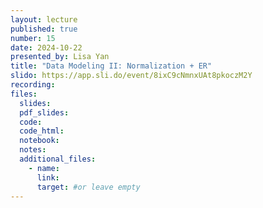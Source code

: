 ```yaml
---
layout: lecture
published: true
number: 15
date: 2024-10-22
presented_by: Lisa Yan
title: "Data Modeling II: Normalization + ER"
slido: https://app.sli.do/event/8ixC9cNmnxUAt8pkoczM2Y
recording:
files:
  slides:
  pdf_slides:
  code:
  code_html:
  notebook:
  notes:
  additional_files:
    - name:
      link:
      target: #or leave empty
---
```

